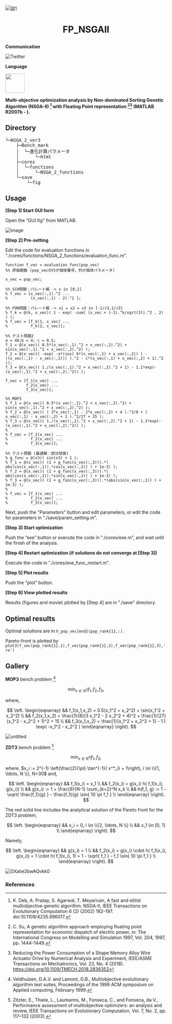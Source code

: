 ![図1](https://user-images.githubusercontent.com/114337358/219954099-4fb00380-c782-446b-ada5-273ca26eb07b.png)

# <p align=center>FP_NSGAII</p>

**Communication**

<a style="text-decoration: none" href="https://twitter.com/hogelungfish_" target="_blank">
    <img src="https://img.shields.io/badge/twitter-%40hogelungfish_-1da1f2.svg" alt="Twitter">
</a>
<p>

**Language**
<p>
<img src="https://cdn.jsdelivr.net/gh/devicons/devicon/icons/matlab/matlab-original.svg" width="60"/>
<p>


__Multi-objective optimization analysis by Non-dominated Sorting Genetic Algorithm (NSGA-II) [^1] with Floating Point representation [^2][^4] (MATLAB R2007b - ).__

    
## Directory
<pre>
└─NSGA_2_ver3
    ├─Bench_mark
    │  └─進化計算パラメータ
    │      └─html
    ├─cores
    │  └─functions
    │      └─NSGA_2_functions
    └─save
        └─fig
</pre>

<!---
## Publications

If you use this work in an academic context, please cite the following publication(s):

* Reducing the Power Consumption of a Shape Memory Alloy Wire Actuator Drive by Numerical Analysis and Experiment, IEEE/ASME Transactions on Mechatronics, Vol. 23, No. 4 (2018).  
https://doi.org/10.1109/TMECH.2018.2836352

````
@ARTICLE{8358981,
  author={Yamano, Akio and Shintani, Atsuhiko and Ito, Tomohiro and Nakagawa, Chihiro},
  journal={IEEE/ASME Transactions on Mechatronics}, 
  title={Reducing the Power Consumption of a Shape Memory Alloy Wire Actuator Drive by Numerical Analysis and Experiment}, 
  year={2018},
  volume={23},
  number={4},
  pages={1854-1865},
  doi={10.1109/TMECH.2018.2836352}
}
````
-->    
    
## Usage


__[Step 1] Start GUI form__

Open the “GUI.fig” from MATLAB.

![image](https://github.com/KRproject-tech/FreeSurface_Vortex_Sheet_Model/assets/114337358/1ec9b2fd-6ca4-4a68-bffa-2ccf86901921)


__[Step 2] Pre-setting__

Edit the code for evaluation functions in "./cores/functions/NSGA_2_functions/evaluation_func.m".

````
function f_vec = evaluation_func(pop_vec)
%% 評価関数 (pop_vecの行が個体番号，列が個体パラメータ)

x_vec = pop_vec;

%% SCH問題：パレート解 -> x in [0,2]
% f_vec = [x_vec(:,1).^2 ...
%          (x_vec(:,1) - 2).^2 ]; 

%% FON問題：パレート解 -> x1 = x2 = x3 in [-1/√3,1/√3] 
% f_k = @(k, x_vec)( 1 - exp( -sum( (x_vec + (-1).^k/sqrt(3)).^2 , 2) ) );
% f_vec = [f_k(1, x_vec) ...
%          f_k(2, x_vec)];
     
%% テスト問題2
a = 49;b = 4; c = 0.5;
f_1 = @(x_vec)( 0.5*(x_vec(:,1).^2 + x_vec(:,2).^2) + sin(x_vec(:,1).^2 + x_vec(:,2).^2) );
f_2 = @(x_vec)( -exp( -a*(cos( b*(x_vec(:,1) + x_vec(:,2)) ) - ((x_vec(:,1) - x_vec(:,2))) ).^2 - c*(x_vec(:,1) + x_vec(:,2) + 1).^2  ));
f_3 = @(x_vec)( 1./(x_vec(:,1).^2 + x_vec(:,2).^2 + 1) - 1.1*exp(-(x_vec(:,1).^2 + x_vec(:,2).^2)) );

f_vec = [f_1(x_vec) ...
         f_2(x_vec) ...
         f_3(x_vec)];

%% MOP3
% f_1 = @(x_vec)( 0.5*(x_vec(:,1).^2 + x_vec(:,2).^2) + sin(x_vec(:,1).^2 + x_vec(:,2).^2) );
% f_2 = @(x_vec)( ( 3*x_vec(:,1) - 2*x_vec(:,2) + 4 ).^2/8 + ( x_vec(:,1) - x_vec(:,2) + 1 ).^2/27 + 15 );
% f_3 = @(x_vec)( 1./(x_vec(:,1).^2 + x_vec(:,2).^2 + 1) - 1.1*exp(-(x_vec(:,1).^2 + x_vec(:,2).^2)) );
% 
% f_vec = [f_1(x_vec) ...
%          f_2(x_vec) ...
%          f_3(x_vec)];

%% テスト問題 (最適解：部分球面)
% g_func = @(x3)( sin(x3) + 1 );
% f_1 = @(x_vec)( (1 + g_func(x_vec(:,3))).*( abs(cos(x_vec(:,1)).*cos(x_vec(:,2)) ) + 1e-3) );
% f_2 = @(x_vec)( (1 + g_func(x_vec(:,3))).*( abs(cos(x_vec(:,1)).*sin(x_vec(:,2)) ) + 1e-3) );
% f_3 = @(x_vec)( (1 + g_func(x_vec(:,3))).*(abs(sin(x_vec(:,1)) ) + 1e-3) );
% 
% f_vec = [f_1(x_vec) ...
%          f_2(x_vec) ...
%          f_3(x_vec)];
````

Next, push the "Parameters" button and edit parameters, or edit the code for parameters in "./save/param_setting.m".

__[Step 3] Start optimization__

Push the “exe” button or execute the code in "./cores/exe.m", and wait until the finish of the analysis.

__[Step 4] Restart optimization (if solutions do not converge at [Step 3])__

Execute the code in "./cores/exe_func_restart.m".

__[Step 5] Plot results__

Push the “plot” button.
    
__[Step 6] View plotted results__

Results (figures and movie) plotted by [Step 4] are in "./save" directory.



## Optimal results

Optimal solutions are in `h_pop_vec{end}(pop_rank{1},:)`.

Pareto-front is plotted by `plot3(f_vec(pop_rank{1},1),f_vec(pop_rank{1},2),f_vec(pop_rank{1},3),'ro')`

## Gallery


__MOP3__ bench problem [^3]

$$
\min_{x \in \mathbb{R}^2} f_1, f_2, f_3, 
$$

where,

$$ 
\left.
\begin{eqnarray}
&& f_1(x_1,x_2) = 0.5(x_1^2 + x_2^2) + \sin(x_1^2 + x_2^2) \\
&& f_2(x_1,x_2) = \frac{1}{8}(3 x_1^2 - 2 x_2^2 + 4)^2 + \frac{1}{27}(x_1^2 - x_2^2 + 1)^2 + 15 \\
&& f_3(x_1,x_2) = \frac{1}{x_1^2 + x_2^2 + 1} - 1.1 \exp( -x_1^2 - x_2^2 )
\end{eqnarray}
\right).
$$

![untitled](https://user-images.githubusercontent.com/114337358/192941614-b21db790-023d-4ea5-b123-1c01fb182c7b.png)

__ZDT3__ bench problem [^5]

$$
\min_{x \in \mathbb{R}^N} f_1, f_2, 
$$

where, $x_i := 2^{-1} \left(\frac{2}{\pi} \tan^{-1}{ x^*_i} + 1\right), i \in \\{1, \ldots, N \\}, N=30$ and,

$$ 
\left.
\begin{eqnarray}
&& f_1(x_i) = x_1 \\
&& f_2(x_i) = g(x_i) h( f_1(x_i), g(x_i)) \\
&& g(x_i) := 1 + \frac{9}{N-1} \sum_{k=2}^N x_k \\
&& h(f_1, g) := 1 - \sqrt{ \frac{f_1}{g} } - \frac{f_1}{g} \sin{ 10 \pi f_1 } \\
\end{eqnarray}
\right).
$$

The red solid line includes the analytical solution of the Pareto front for the ZDT3 problem,

$$ 
\left.
\begin{eqnarray}
&& x_i = 0,  i \in \\{2, \ldots, N \\} \\
&& x_1 \in [0, 1] \\
\end{eqnarray}
\right).
$$

Namely, 

$$ 
\left.
\begin{eqnarray}
&& g(x_i) = 1 \\
&& f_2(x_i) = g(x_i) \cdot h( f_1(x_i), g(x_i)) = 1 \cdot h( f_1(x_i), 1) = 1 - \sqrt{ f_1 } - f_1 \sin{ 10 \pi f_1 } \\
\end{eqnarray}
\right).
$$

![GXatie2bwAQvkk0](https://github.com/user-attachments/assets/5fb7714f-f632-41bd-a15e-70a70f8a1bc9)


### References
[^1]: K. Deb, A. Pratap, S. Agarwal, T. Meyarivan, A fast and elitist multiobjective genetic algorithm: NSGA-II, IEEE Transactions on Evolutionary Computation 6 (2) (2002) 182–197. doi:10.1109/4235.996017.

[^2]: C. Su, A genetic algorithm approach employing floating point representation for economic dispatch of electric power, in: The International Congress on Modelling and Simulation 1997, Vol. 204, 1997, pp. 1444–1449.

[^3]: Veldhuizen, D.A.V. and Lamont, G.B., Multiobjective evolutionary algorithm test suites, Proceedings of the 1999 ACM symposium on Applied computing, February 1999.

[^4]: Reducing the Power Consumption of a Shape Memory Alloy Wire Actuator Drive by Numerical Analysis and Experiment, IEEE/ASME Transactions on Mechatronics, Vol. 23, No. 4 (2018).  
https://doi.org/10.1109/TMECH.2018.2836352

[^5]: Zitzler, E., Thiele, L., Laumanns, M., Fonseca, C., and Fonseca, da V., Performance assessment of multiobjective optimizers: an analysis and review, IEEE Transactions on Evolutionary Computation, Vol. 7, No. 2, pp. 117–132 (2003).
